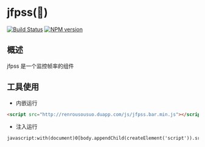 jfpss(⃣)
======

[![Build Status](https://img.shields.io/travis/zswang/jfpss/master.svg)](https://travis-ci.org/zswang/jfpss)
[![NPM version](https://img.shields.io/npm/v/jfpss.svg)](http://badge.fury.io/js/jfpss)

## 概述

jfpss 是一个监控帧率的组件

## 工具使用

* 内嵌运行

```html
<script src="http://renrousousuo.duapp.com/js/jfpss.bar.min.js"></script>
```

* 注入运行

```javscript
javascript:with(document)0[body.appendChild(createElement('script')).src='http://renrousousuo.duapp.com/js/jfpss.bar.min.js']
```